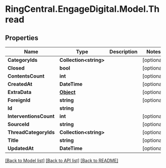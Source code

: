 # RingCentral.EngageDigital.Model.Thread
## Properties

Name | Type | Description | Notes
------------ | ------------- | ------------- | -------------
**CategoryIds** | **Collection&lt;string&gt;** |  | [optional] 
**Closed** | **bool** |  | [optional] 
**ContentsCount** | **int** |  | [optional] 
**CreatedAt** | **DateTime** |  | [optional] 
**ExtraData** | [**Object**](.md) |  | [optional] 
**ForeignId** | **string** |  | [optional] 
**Id** | **string** |  | 
**InterventionsCount** | **int** |  | [optional] 
**SourceId** | **string** |  | [optional] 
**ThreadCategoryIds** | **Collection&lt;string&gt;** |  | [optional] 
**Title** | **string** |  | [optional] 
**UpdatedAt** | **DateTime** |  | [optional] 

[[Back to Model list]](../README.md#documentation-for-models) [[Back to API list]](../README.md#documentation-for-api-endpoints) [[Back to README]](../README.md)

